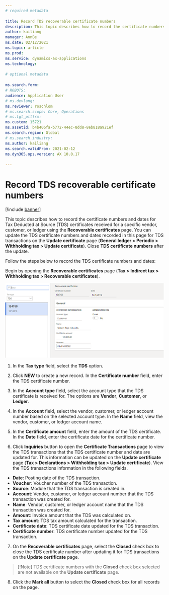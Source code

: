 ```yaml
---
# required metadata

title: Record TDS recoverable certificate numbers
description: This topic describes how to record the certificate numbers and dates for Tax Deducted at Source (TDS) certificates received for a specific vendor, customer, or ledger using the Recoverable certificates page.
author: kailiang
manager: AnnBe
ms.date: 02/12/2021
ms.topic: article
ms.prod: 
ms.service: dynamics-ax-applications
ms.technology: 

# optional metadata

ms.search.form: 
# ROBOTS: 
audience: Application User
# ms.devlang: 
ms.reviewer: roschlom
# ms.search.scope: Core, Operations
# ms.tgt_pltfrm: 
ms.custom: 15721
ms.assetid: b4b406fa-b772-44ec-8dd8-8eb818a921ef
ms.search.region: Global
# ms.search.industry: 
ms.author: kailiang
ms.search.validFrom: 2021-02-12
ms.dyn365.ops.version: AX 10.0.17

---
```


# Record TDS recoverable certificate numbers

[!include [banner](../includes/banner.md)]

This topic describes how to record the certificate numbers and dates for Tax Deducted at Source (TDS) certificates received for a specific vendor, customer, or ledger using the **Recoverable certificates** page. You can update the TDS certificate numbers and dates recorded in this page for TDS transactions on the **Update certificate** page (**General ledger > Periodic > Withholding tax > Update certificate**). Close **TDS certificate numbers** after the update.

Follow the steps below to record the TDS certificate numbers and dates:

 Begin by opening the **Recoverable certificates** page (**Tax > Indirect tax > Withholding tax > Recoverable certificates**).

[![Recoverable certificates](./media/apac-ind-TDS-49.png)](./media/apac-ind-TDS-49.png) 

1. In the **Tax type** field, select the **TDS** option.

2. Click **NEW** to create a new record. In the **Certificate number** field, enter the TDS certificate number.

3. In the **Account** **type** field, select the account type that the TDS certificate is received for. The options are **Vendor**, **Customer**, or **Ledger**.

4. In the **Account** field, select the vendor, customer, or ledger account number based on the selected account type. In the **Name** field, view the vendor, customer, or ledger account name.

5.  In the **Certificate amount** field, enter the amount of the TDS certificate. In the **Date** field, enter the certificate date for the certificate number.

6. Click **Inquiries** button to open the **Certificate Transactions** page to view the TDS transactions that the TDS certificate number and date are updated for. This information can be updated on the **Update certificate** page (**Tax > Declarations > Withholding tax > Update certificate**). View the TDS transactions information in the following fields.

- **Date**: Posting date of the TDS transaction.
- **Voucher**: Voucher number of the TDS transaction.
- **Source**: Module that the TDS transaction is created in.
- **Account**: Vendor, customer, or ledger account number that the TDS transaction was created for.
- **Name**: Vendor, customer, or ledger account name that the TDS transaction was created for.
- **Amount**: Invoice amount that the TDS was calculated on.
- **Tax amount**: TDS tax amount calculated for the transaction.
- **Certificate date**: TDS certificate date updated for the TDS transaction.
- **Certificate number**: TDS certificate number updated for the TDS transaction.

7. On the **Recoverable certificates** page, select the **Closed** check box to close the TDS certificate number after updating it for TDS transactions on the **Update certificate** page.

>   [!Note]
>   TDS certificate numbers with the **Closed** check box selected are not available on the **Update certificate** page.  

8. Click the **Mark all** button to select the **Closed** check box for all records on the page.

